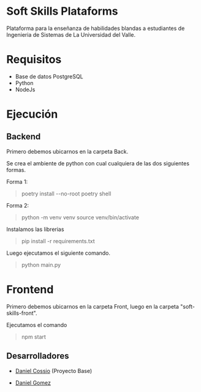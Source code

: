 # Soft Skills Plataforms

Plataforma para la enseñanza de habilidades blandas a estudiantes de Ingenieria de Sistemas de La Universidad del Valle.

# Requisitos

- Base de datos PostgreSQL
- Python 
- NodeJs

# Ejecución

## Backend

Primero debemos ubicarnos en la carpeta Back.

Se crea el ambiente de python con cual cualquiera de las dos siguientes formas.

Forma 1:

> poetry install --no-root
> poetry shell

Forma 2:

> python -m venv venv
> source venv/bin/activate

Instalamos las librerias

> pip install -r requirements.txt

Luego ejecutamos el siguiente comando.

> python main.py

# Frontend

Primero debemos ubicarnos en la carpeta Front, luego en la carpeta "soft-skills-front".

Ejecutamos el comando

> npm start



## Desarrolladores

- [Daniel Cossio](https://github.com/Daniel-Cossio) (Proyecto Base)

- [Daniel Gomez](https://github.com/DanielG000)
